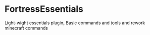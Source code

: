 # FortressEssentials
Light-wight essentials plugin, Basic commands and tools and rework minecraft commands
